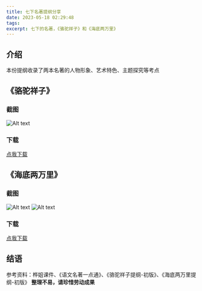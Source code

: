 ```yaml
---
title: 七下名著提纲分享
date: 2023-05-18 02:29:48
tags:
excerpt: 七下的名著，《骆驼祥子》和《海底两万里》
---
```

## 介绍
本份提纲收录了两本名著的人物形象、艺术特色、主题探究等考点
## 《骆驼祥子》
### 截图
![Alt text](2023-05-19-211639.png)
### 下载
[点我下载](01.pdf)

## 《海底两万里》

### 截图
![Alt text](2023-05-19-212159.png)
![Alt text](2023-05-19-212226.png)

### 下载
[点我下载](02.pdf)

## 结语
参考资料：桦姐课件、《语文名著一点通》、《骆驼祥子提纲-初版》、《海底两万里提纲-初版》
**整理不易，请珍惜劳动成果**
